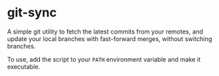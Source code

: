 # git-sync

A simple git utility to fetch the latest commits from your remotes, and update
your local branches with fast-forward merges, without switching branches.

To use, add the script to your `PATH` environment variable and make it
executable.

